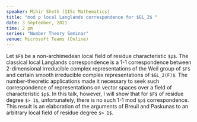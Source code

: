 ```yaml
---
speaker: Mihir Sheth (IISc Mathematics)
title: "mod p local Langlands correspondence for $GL_2$ "
date: 3 September, 2021
time: 2 pm
series: "Number Theory Seminar"
venue: Microsoft Teams (Online)
---
```


Let `$F$` be a non-archimedean local field of residue characteristic `$p$`. The classical local Langlands correspondence is a 1-1 correspondence between 2-dimensional irreducible complex representations of the Weil group of `$F$` and certain smooth irreducible complex representations of `$GL_2(F)$`. The number-theoretic applications made it necessary to seek such correspondence of representations on vector spaces over a field of characteristic `$p$`. In this talk, however, I will show that for `$F$` of residue degree `$> 1$`, unfortunately, there is no such 1-1 mod `$p$` correspondence. This result is an elaboration of the arguments of Breuil and Paskunas to an arbitrary local field of residue degree `$> 1$`.
